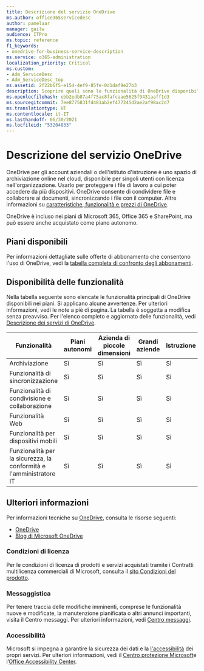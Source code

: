 ```yaml
---
title: Descrizione del servizio OneDrive
ms.author: office365servicedesc
author: pamelaar
manager: gailw
audience: ITPro
ms.topic: reference
f1_keywords:
- onedrive-for-business-service-description
ms.service: o365-administration
localization_priority: Critical
ms.custom:
- Adm_ServiceDesc
- Adm_ServiceDesc_top
ms.assetid: 2f22b6f5-e154-4ef9-85fe-0d1daf9e27b3
description: Scoprire quali sono le funzionalità di OneDrive disponibili nel piano.
ms.openlocfilehash: ebb2edb87a4f75ac8fafcaae5625f9431aaff1d3
ms.sourcegitcommit: 7ee8775831fd481ab2ef477245d2ae2af98ac2d7
ms.translationtype: HT
ms.contentlocale: it-IT
ms.lasthandoff: 06/30/2021
ms.locfileid: "53204833"
---
```

# <a name="onedrive-service-description"></a>Descrizione del servizio OneDrive

OneDrive per gli account aziendali o dell'istituto d'istruzione è uno spazio di archiviazione online nel cloud, disponibile per singoli utenti con licenza nell'organizzazione. Usarlo per proteggere i file di lavoro a cui poter accedere da più dispositivi. OneDrive consente di condividere file e collaborare ai documenti, sincronizzando i file con il computer. Altre informazioni su [caratteristiche, funzionalità e prezzi di OneDrive](https://www.microsoft.com/microsoft-365/onedrive/onedrive-for-business).

OneDrive è incluso nei piani di Microsoft 365, Office 365 e SharePoint, ma può essere anche acquistato come piano autonomo.

## <a name="available-plans"></a>Piani disponibili

Per informazioni dettagliate sulle offerte di abbonamento che consentono l'uso di OneDrive, vedi la [tabella completa di confronto degli abbonamenti](https://go.microsoft.com/fwlink/?linkid=2139145).

## <a name="feature-availability"></a>Disponibilità delle funzionalità

Nella tabella seguente sono elencate le funzionalità principali di OneDrive disponibili nei piani. Si applicano alcune avvertenze. Per ulteriori informazioni, vedi le note a piè di pagina. La tabella è soggetta a modifica senza preavviso. Per l'elenco completo e aggiornato delle funzionalità, vedi [Descrizione dei servizi di OneDrive](/office365/servicedescriptions/onedrive-for-business-service-description).

| Funzionalità | Piani autonomi | Azienda di piccole dimensioni | Grandi aziende | Istruzione | Enti pubblici | Organizzazioni no profit  |
|---------|-------------------|----------------|------------|-----------|------------|-------------|
| Archiviazione | Sì | Sì | Sì | Sì | Sì | Sì |
| Funzionalità di sincronizzazione | Sì | Sì | Sì | Sì | Sì | Sì |
| Funzionalità di condivisione e collaborazione | Sì | Sì | Sì | Sì | Sì | Sì |
| Funzionalità Web | Sì | Sì | Sì | Sì | Sì | Sì |
| Funzionalità per dispositivi mobili | Sì | Sì | Sì | Sì | Sì | Sì |
| Funzionalità per la sicurezza, la conformità e l'amministratore IT | Sì | Sì | Sì | Sì | Sì | Sì |

## <a name="learn-more"></a>Ulteriori informazioni

Per informazioni tecniche su [OneDrive](https://www.microsoft.com/microsoft-365/onedrive/onedrive-for-business), consulta le risorse seguenti:

- [OneDrive](/onedrive/onedrive)
- [Blog di Microsoft OneDrive](https://techcommunity.microsoft.com/t5/microsoft-onedrive-blog/bg-p/OneDriveBlog)

### <a name="licensing-terms"></a>Condizioni di licenza

Per le condizioni di licenza di prodotti e servizi acquistati tramite i Contratti multilicenza commerciali di Microsoft, consulta il [sito Condizioni del prodotto](https://www.microsoft.com/licensing/terms/).

### <a name="messaging"></a>Messaggistica

Per tenere traccia delle modifiche imminenti, comprese le funzionalità nuove e modificate, la manutenzione pianificata o altri annunci importanti, visita il Centro messaggi. Per ulteriori informazioni, vedi [Centro messaggi](/microsoft-365/admin/manage/message-center).

### <a name="accessibility"></a>Accessibilità

Microsoft si impegna a garantire la sicurezza dei dati e la [l'accessibilità](https://www.microsoft.com/trust-center/compliance/accessibility) dei propri servizi. Per ulteriori informazioni, vedi il [Centro protezione Microsoft](https://www.microsoft.com/trust-center)e l’[Office Accessibility Center](https://support.microsoft.com/office/office-accessibility-center-resources-for-people-with-disabilities-ecab0fcf-d143-4fe8-a2ff-6cd596bddc6d).
